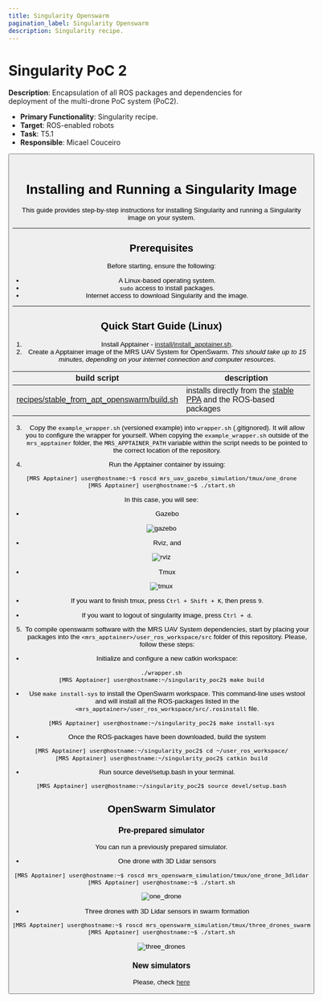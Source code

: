 ```yaml
---
title: Singularity Openswarm
pagination_label: Singularity Openswarm
description: Singularity recipe.
---
```


# Singularity PoC 2

**Description**: Encapsulation of all ROS packages and dependencies for deployment of the multi-drone PoC system (PoC2).

* **Primary Functionality**: Singularity recipe.
* **Target**: ROS-enabled robots
* **Task**: T5.1
* **Responsible**: Micael Couceiro

<Button label="🔗 openswarm-eu/singularity_openswarm repository" link="https://github.com/openswarm-eu/singularity_openswarm" block /><br />

# Installing and Running a Singularity Image

This guide provides step-by-step instructions for installing Singularity and running a Singularity image on your system.

---

## Prerequisites

Before starting, ensure the following:
- A Linux-based operating system.
- `sudo` access to install packages.
- Internet access to download Singularity and the image.

---
## Quick Start Guide (Linux)

1. Install Apptainer - [install/install_apptainer.sh](./install/install_apptainer.sh).
2. Create a Apptainer image of the MRS UAV System for OpenSwarm. _This should take up to 15 minutes, depending on your internet connection and computer resources_.

| **build script**                                                           | **description**                                                                         |
|----------------------------------------------------------------------------|-----------------------------------------------------------------------------------------|
| [recipes/stable_from_apt_openswarm/build.sh](recipes/stable_from_apt/build.sh)       | installs directly from the [stable PPA](https://github.com/ctu-mrs/ppa-stable) and the ROS-based packages          |

3. Copy the `example_wrapper.sh` (versioned example) into `wrapper.sh` (.gitignored). It will allow you to configure the wrapper for yourself. When copying the `example_wrapper.sh` outside of the `mrs_apptainer` folder, the `MRS_APPTAINER_PATH` variable within the script needs to be pointed to the correct location of the repository.

4. Run the Apptainer container by issuing:
```bash
[MRS Apptainer] user@hostname:~$ roscd mrs_uav_gazebo_simulation/tmux/one_drone
[MRS Apptainer] user@hostname:~$ ./start.sh
```

In this case, you will see:

- Gazebo 

![gazebo](img/singularity_example_gazebo.png)

- Rviz, and

![rviz](img/singularity_example_rviz.png)

- Tmux

![tmux](img/singularity_example_tmux.png)

- If you want to finish tmux, press `Ctrl + Shift + K`, then press `9`.

- If you want to logout of singularity image, press `Ctrl + d`.

5. To compile openswarm software with the MRS UAV System dependencies, start by placing your packages into the `<mrs_apptainer>/user_ros_workspace/src` folder of this repository. Please, follow these steps:

- Initialize and configure a new catkin workspace:
```bash
./wrapper.sh
[MRS Apptainer] user@hostname:~/singularity_poc2$ make build
```
- Use `make install-sys` to install the OpenSwarm workspace. This command-line uses wstool and will install all the ROS-packages listed in the `<mrs_apptainer>/user_ros_workspace/src/.rosinstall` file.
```bash
[MRS Apptainer] user@hostname:~/singularity_poc2$ make install-sys
```
- Once the ROS-packages have been downloaded, build the system
```bash
[MRS Apptainer] user@hostname:~/singularity_poc2$ cd ~/user_ros_workspace/
[MRS Apptainer] user@hostname:~/singularity_poc2$ catkin build
```
- Run source devel/setup.bash in your terminal.
```bash
[MRS Apptainer] user@hostname:~/singularity_poc2$ source devel/setup.bash
```

## OpenSwarm Simulator

### Pre-prepared simulator
You can run a previously prepared simulator.
- One drone with 3D Lidar sensors
```bash
[MRS Apptainer] user@hostname:~$ roscd mrs_openswarm_simulation/tmux/one_drone_3dlidar
[MRS Apptainer] user@hostname:~$ ./start.sh
```
![one_drone](img/singularity_example_one.png)

- Three drones with 3D Lidar sensors in swarm formation
```bash
[MRS Apptainer] user@hostname:~$ roscd mrs_openswarm_simulation/tmux/three_drones_swarm
[MRS Apptainer] user@hostname:~$ ./start.sh
```
![three_drones](img/singularity_example_three_swarm.png)

### New simulators
Please, check [here](../20-mrs_uav_gazebo_simulation/index.md)